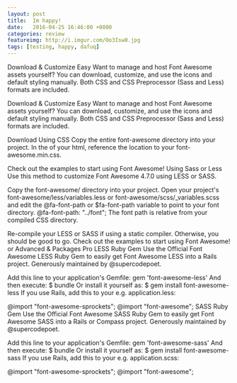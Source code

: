 ```yaml
---
layout: post
title:  Im happy!
date:   2016-04-25 16:46:00 +0800
categories: review
featureimg: http://i.imgur.com/Oo3Isw0.jpg
tags: [testing, happy, dafuq]
---
```

Download & Customize Easy
Want to manage and host Font Awesome assets yourself? You can download, customize, and use the icons and default styling manually. Both CSS and CSS Preprocessor (Sass and Less) formats are included.

<!-- more -->

Download & Customize Easy
Want to manage and host Font Awesome assets yourself? You can download, customize, and use the icons and default styling manually. Both CSS and CSS Preprocessor (Sass and Less) formats are included.

 Download
Using CSS
Copy the entire font-awesome directory into your project.
In the <head> of your html, reference the location to your font-awesome.min.css.
<link rel="stylesheet" href="path/to/font-awesome/css/font-awesome.min.css">
Check out the examples to start using Font Awesome!
Using Sass or Less
Use this method to customize Font Awesome 4.7.0 using LESS or SASS.

Copy the font-awesome/ directory into your project.
Open your project's font-awesome/less/variables.less or font-awesome/scss/_variables.scss and edit the @fa-font-path or $fa-font-path variable to point to your font directory.
@fa-font-path:   "../font";
 The font path is relative from your compiled CSS directory.

Re-compile your LESS or SASS if using a static compiler. Otherwise, you should be good to go.
Check out the examples to start using Font Awesome!
or
Advanced & Packages Pro
LESS Ruby Gem
Use the Official Font Awesome LESS Ruby Gem to easily get Font Awesome LESS into a Rails project. Generously maintained by @supercodepoet.

Add this line to your application's Gemfile:
gem 'font-awesome-less'
And then execute:
$ bundle
Or install it yourself as:
$ gem install font-awesome-less
If you use Rails, add this to your e.g. application.less:

@import "font-awesome-sprockets";
@import "font-awesome";
SASS Ruby Gem
Use the Official Font Awesome SASS Ruby Gem to easily get Font Awesome SASS into a Rails or Compass project. Generously maintained by @supercodepoet.

Add this line to your application's Gemfile:
gem 'font-awesome-sass'
And then execute:
$ bundle
Or install it yourself as:
$ gem install font-awesome-sass
If you use Rails, add this to your e.g. application.scss:

@import "font-awesome-sprockets";
@import "font-awesome";
